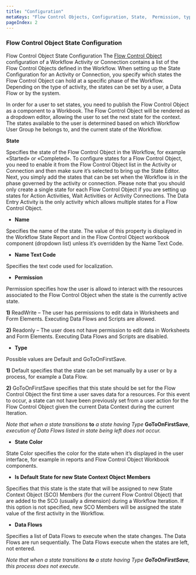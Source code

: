 ```yaml
---
title: "Configuration"
metaKeys: "Flow Control Objects, Configuration, State,  Permission, type, Permission"
pageIndex: 2
---
```


### Flow Control Object State Configuration

Flow Control Object State Configuration
The [Flow Control Object](../flowcontrolobj.md) configuration of a Workflow Activity or Connection contains a list of the Flow Control Objects defined in the Workflow.  When setting up the State Configuration for an Activity or Connection, you specify which states the Flow Control Object can hold at a specific phase of the Workflow. Depending on the type of activity, the states can be set by a user, a Data Flow or by the system. 

In order for a user to set states, you need to publish the Flow Control Object as a component to a Workbook. The Flow Control Object will be rendered as a dropdown editor, allowing the user to set the next state for the context. The states available to the user is determined based on which Workflow User Group he belongs to, and the current state of the Workflow.

**State**

Specifies the state of the Flow Control Object in the Workflow, for example «Started» or «Completed».
To configure states for a Flow Control Object, you need to enable it from the Flow Control Object list in the Activity or Connection and then make sure it’s selected to bring up the State Editor. Next, you simply add the states that can be set when the Workflow is in the phase governed by the activity or connection.
Please note that you should only create a single state for each Flow Control Object if you are setting up states for Action Activities, Wait Activities or Activity Connections. The Data Entry Activity is the only activity which allows multiple states for a Flow Control Object.

*	**Name**

 Specifies the name of the state. The value of this property is displayed in the Workflow State Report and in the Flow Control Object workbook component (dropdown list) unless it’s overridden by the Name Text Code.

*	**Name Text Code**

 Specifies the text code used for localization.

*	**Permission**

 Permission specifies how the user is allowd to interact with the resources associated to the Flow Control Object when the state is the currently active state.

 **1)**	ReadWrite – The user has permissions to edit data in Worksheets and Form Elements. Executing Data Flows and Scripts are allowed.

 **2)**	Readonly – The user does not have permission to edit data in Worksheets and Form Elements. Executing Data Flows and Scripts are disabled.

*	**Type**

 Possible values are Default and GoToOnFirstSave.

 **1)**	Default specifies that the state can be set manually by a user or by a process, for example a Data Flow.

 **2)**	GoToOnFirstSave specifies that this state should be set for the Flow Control Object the first time a user saves data for a resources. For this event to occur, a state can not have been previously set from a user action for the Flow Control Object given the current Data Context during the current Iteration.

 *Note that when a state transitions* **to** *a state having Type* **GoToOnFirstSave**, *execution of Data Flows listed in state being left does not occur.*

*	**State Color**

 State Color specifies the color for the state when it’s displayed in the user interface, for example in reports and Flow Control Object Workbook components. 

*	**Is Default State for new State Context Object Members**

 Specifies that this state is the state that will be assigned to new State Context Object (SCO) Members (for the current Flow Control Object) that are added to the SCO (usually a dimension) during a Workflow Iteration. If this option is not specified, new SCO Members will be assigned the state value of the first activity in the Workflow.

*	**Data Flows**

 Specifies a list of Data Flows to execute when the state changes. The Data Flows are run sequentially. The Data Flows execute when the states are left, not entered.

 *Note that when a state transitions **to** a state having Type **GoToOnFirstSave**, this process does not execute.*
